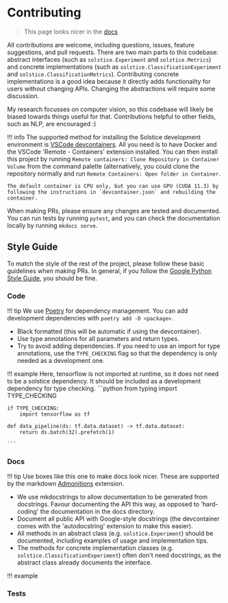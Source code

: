 # Contributing

> This page looks nicer in the [docs](https://charl-ai.github.io/Solstice/contributing/)

All contributions are welcome, including questions, issues, feature suggestions, and pull requests. There are two main parts to this codebase: abstract interfaces (such as `solstice.Experiment` and `solstice.Metrics`) and concrete implementations (such as `solstice.ClassificationExperiment` and `solstice.ClassificationMetrics`). Contributing concrete implementations is a good idea because it directly adds functionality for users without changing APIs. Changing the abstractions will require some discussion.

My research focusses on computer vision, so this codebase will likely be biased towards things useful for that. Contributions helpful to other fields, such as NLP, are encouraged :)

!!! info
    The supported method for installing the Solstice development environment is [VSCode devcontainers](). All you need is to have Docker and the VSCode 'Remote - Containers' extension installed. You can then install this project by running `Remote containers: Clone Repository in Container Volume` from the command palette (alternatively, you could clone the repository normally and run `Remote Containers: Open folder in Container`.

    The default container is CPU only, but you can use GPU (CUDA 11.3) by following the instructions in `devcontainer.json` and rebuilding the container.

When making PRs, please ensure any changes are tested and documented. You can run tests by running `pytest`, and you can check the documentation locally by running `mkdocs serve`.

## Style Guide

To match the style of the rest of the project, please follow these basic guidelines when making PRs. In general, if you follow the [Google Python Style Guide](https://google.github.io/styleguide/pyguide.html), you should be fine.

### Code

!!! tip
    We use [Poetry](https://python-poetry.org/) for dependency management. You can add development dependencies with `poetry add -D <package>`.

- Black formatted (this will be automatic if using the devcontainer).
- Use type annotations for all parameters and return types.
- Try to avoid adding dependencies. If you need to use an import for type annotations, use the `TYPE_CHECKING` flag so that the dependency is only needed as a development one.

!!! example
    Here, tensorflow is not imported at runtime, so it does not need to be a solstice dependency. It should be included as a development dependency for type checking.
    ```python
    from typing import TYPE_CHECKING

    if TYPE_CHECKING:
        import tensorflow as tf

    def data_pipeline(ds: tf.data.dataset) -> tf.data.dataset:
        return ds.batch(32).prefetch(1)

    ```



### Docs

!!! tip
    Use boxes like this one to make docs look nicer. These are supported by the markdown [Admonitions](https://squidfunk.github.io/mkdocs-material/reference/admonitions/#usage) extension.

- We use mkdocstrings to allow documentation to be generated from docstrings. Favour documenting the API this way, as opposed to 'hard-coding' the documentation in the docs directory.
- Document all public API with Google-style docstrings (the devcontainer comes with the 'autodocstring' extension to make this easier).
- All methods in an abstract class (e.g. `solstice.Experiment`) should be documented, including examples of usage and implementation tips.
- The methods for concrete implementation classes (e.g. `solstice.ClassificationExperiment`) often don't need docstrings, as the abstract class already documents the interface.

!!! example


### Tests
